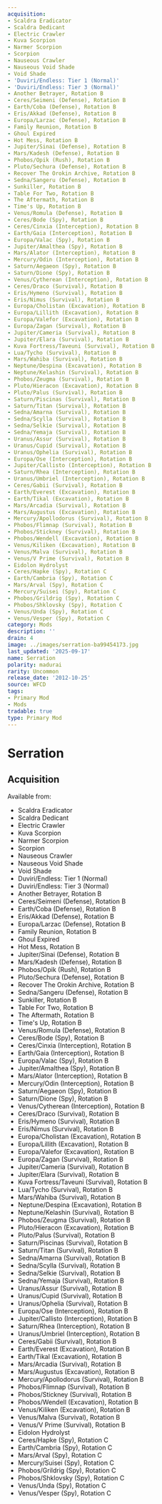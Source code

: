 ```yaml
---
acquisition:
- Scaldra Eradicator
- Scaldra Dedicant
- Electric Crawler
- Kuva Scorpion
- Narmer Scorpion
- Scorpion
- Nauseous Crawler
- Nauseous Void Shade
- Void Shade
- 'Duviri/Endless: Tier 1 (Normal)'
- 'Duviri/Endless: Tier 3 (Normal)'
- Another Betrayer, Rotation B
- Ceres/Seimeni (Defense), Rotation B
- Earth/Coba (Defense), Rotation B
- Eris/Akkad (Defense), Rotation B
- Europa/Larzac (Defense), Rotation B
- Family Reunion, Rotation B
- Ghoul Expired
- Hot Mess, Rotation B
- Jupiter/Sinai (Defense), Rotation B
- Mars/Kadesh (Defense), Rotation B
- Phobos/Opik (Rush), Rotation B
- Pluto/Sechura (Defense), Rotation B
- Recover The Orokin Archive, Rotation B
- Sedna/Sangeru (Defense), Rotation B
- Sunkiller, Rotation B
- Table For Two, Rotation B
- The Aftermath, Rotation B
- Time's Up, Rotation B
- Venus/Romula (Defense), Rotation B
- Ceres/Bode (Spy), Rotation B
- Ceres/Cinxia (Interception), Rotation B
- Earth/Gaia (Interception), Rotation B
- Europa/Valac (Spy), Rotation B
- Jupiter/Amalthea (Spy), Rotation B
- Mars/Alator (Interception), Rotation B
- Mercury/Odin (Interception), Rotation B
- Saturn/Aegaeon (Spy), Rotation B
- Saturn/Dione (Spy), Rotation B
- Venus/Cytherean (Interception), Rotation B
- Ceres/Draco (Survival), Rotation B
- Eris/Hymeno (Survival), Rotation B
- Eris/Nimus (Survival), Rotation B
- Europa/Cholistan (Excavation), Rotation B
- Europa/Lillith (Excavation), Rotation B
- Europa/Valefor (Excavation), Rotation B
- Europa/Zagan (Survival), Rotation B
- Jupiter/Cameria (Survival), Rotation B
- Jupiter/Elara (Survival), Rotation B
- Kuva Fortress/Taveuni (Survival), Rotation B
- Lua/Tycho (Survival), Rotation B
- Mars/Wahiba (Survival), Rotation B
- Neptune/Despina (Excavation), Rotation B
- Neptune/Kelashin (Survival), Rotation B
- Phobos/Zeugma (Survival), Rotation B
- Pluto/Hieracon (Excavation), Rotation B
- Pluto/Palus (Survival), Rotation B
- Saturn/Piscinas (Survival), Rotation B
- Saturn/Titan (Survival), Rotation B
- Sedna/Amarna (Survival), Rotation B
- Sedna/Scylla (Survival), Rotation B
- Sedna/Selkie (Survival), Rotation B
- Sedna/Yemaja (Survival), Rotation B
- Uranus/Assur (Survival), Rotation B
- Uranus/Cupid (Survival), Rotation B
- Uranus/Ophelia (Survival), Rotation B
- Europa/Ose (Interception), Rotation B
- Jupiter/Callisto (Interception), Rotation B
- Saturn/Rhea (Interception), Rotation B
- Uranus/Umbriel (Interception), Rotation B
- Ceres/Gabii (Survival), Rotation B
- Earth/Everest (Excavation), Rotation B
- Earth/Tikal (Excavation), Rotation B
- Mars/Arcadia (Survival), Rotation B
- Mars/Augustus (Excavation), Rotation B
- Mercury/Apollodorus (Survival), Rotation B
- Phobos/Flimnap (Survival), Rotation B
- Phobos/Stickney (Survival), Rotation B
- Phobos/Wendell (Excavation), Rotation B
- Venus/Kiliken (Excavation), Rotation B
- Venus/Malva (Survival), Rotation B
- Venus/V Prime (Survival), Rotation B
- Eidolon Hydrolyst
- Ceres/Hapke (Spy), Rotation C
- Earth/Cambria (Spy), Rotation C
- Mars/Arval (Spy), Rotation C
- Mercury/Suisei (Spy), Rotation C
- Phobos/Grildrig (Spy), Rotation C
- Phobos/Shklovsky (Spy), Rotation C
- Venus/Unda (Spy), Rotation C
- Venus/Vesper (Spy), Rotation C
category: Mods
description: ''
drain: 4
image: ../images/serration-ba99454173.jpg
last_updated: '2025-09-17'
name: Serration
polarity: madurai
rarity: Uncommon
release_date: '2012-10-25'
source: WFCD
tags:
- Primary Mod
- Mods
tradable: true
type: Primary Mod
---
```


# Serration

## Acquisition

Available from:
- Scaldra Eradicator
- Scaldra Dedicant
- Electric Crawler
- Kuva Scorpion
- Narmer Scorpion
- Scorpion
- Nauseous Crawler
- Nauseous Void Shade
- Void Shade
- Duviri/Endless: Tier 1 (Normal)
- Duviri/Endless: Tier 3 (Normal)
- Another Betrayer, Rotation B
- Ceres/Seimeni (Defense), Rotation B
- Earth/Coba (Defense), Rotation B
- Eris/Akkad (Defense), Rotation B
- Europa/Larzac (Defense), Rotation B
- Family Reunion, Rotation B
- Ghoul Expired
- Hot Mess, Rotation B
- Jupiter/Sinai (Defense), Rotation B
- Mars/Kadesh (Defense), Rotation B
- Phobos/Opik (Rush), Rotation B
- Pluto/Sechura (Defense), Rotation B
- Recover The Orokin Archive, Rotation B
- Sedna/Sangeru (Defense), Rotation B
- Sunkiller, Rotation B
- Table For Two, Rotation B
- The Aftermath, Rotation B
- Time's Up, Rotation B
- Venus/Romula (Defense), Rotation B
- Ceres/Bode (Spy), Rotation B
- Ceres/Cinxia (Interception), Rotation B
- Earth/Gaia (Interception), Rotation B
- Europa/Valac (Spy), Rotation B
- Jupiter/Amalthea (Spy), Rotation B
- Mars/Alator (Interception), Rotation B
- Mercury/Odin (Interception), Rotation B
- Saturn/Aegaeon (Spy), Rotation B
- Saturn/Dione (Spy), Rotation B
- Venus/Cytherean (Interception), Rotation B
- Ceres/Draco (Survival), Rotation B
- Eris/Hymeno (Survival), Rotation B
- Eris/Nimus (Survival), Rotation B
- Europa/Cholistan (Excavation), Rotation B
- Europa/Lillith (Excavation), Rotation B
- Europa/Valefor (Excavation), Rotation B
- Europa/Zagan (Survival), Rotation B
- Jupiter/Cameria (Survival), Rotation B
- Jupiter/Elara (Survival), Rotation B
- Kuva Fortress/Taveuni (Survival), Rotation B
- Lua/Tycho (Survival), Rotation B
- Mars/Wahiba (Survival), Rotation B
- Neptune/Despina (Excavation), Rotation B
- Neptune/Kelashin (Survival), Rotation B
- Phobos/Zeugma (Survival), Rotation B
- Pluto/Hieracon (Excavation), Rotation B
- Pluto/Palus (Survival), Rotation B
- Saturn/Piscinas (Survival), Rotation B
- Saturn/Titan (Survival), Rotation B
- Sedna/Amarna (Survival), Rotation B
- Sedna/Scylla (Survival), Rotation B
- Sedna/Selkie (Survival), Rotation B
- Sedna/Yemaja (Survival), Rotation B
- Uranus/Assur (Survival), Rotation B
- Uranus/Cupid (Survival), Rotation B
- Uranus/Ophelia (Survival), Rotation B
- Europa/Ose (Interception), Rotation B
- Jupiter/Callisto (Interception), Rotation B
- Saturn/Rhea (Interception), Rotation B
- Uranus/Umbriel (Interception), Rotation B
- Ceres/Gabii (Survival), Rotation B
- Earth/Everest (Excavation), Rotation B
- Earth/Tikal (Excavation), Rotation B
- Mars/Arcadia (Survival), Rotation B
- Mars/Augustus (Excavation), Rotation B
- Mercury/Apollodorus (Survival), Rotation B
- Phobos/Flimnap (Survival), Rotation B
- Phobos/Stickney (Survival), Rotation B
- Phobos/Wendell (Excavation), Rotation B
- Venus/Kiliken (Excavation), Rotation B
- Venus/Malva (Survival), Rotation B
- Venus/V Prime (Survival), Rotation B
- Eidolon Hydrolyst
- Ceres/Hapke (Spy), Rotation C
- Earth/Cambria (Spy), Rotation C
- Mars/Arval (Spy), Rotation C
- Mercury/Suisei (Spy), Rotation C
- Phobos/Grildrig (Spy), Rotation C
- Phobos/Shklovsky (Spy), Rotation C
- Venus/Unda (Spy), Rotation C
- Venus/Vesper (Spy), Rotation C

